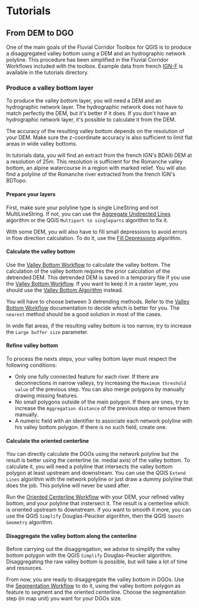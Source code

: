 # Tutorials

## From DEM to DGO

One of the main goals of the Fluvial Corridor Toolbox for QGIS is to produce a disaggregated valley bottom using a DEM and an hydrographic network polyline. This procedure has been simplified in the Fluvial Corridor Workflows included with the toolbox. 
Example data from french [IGN-F](https://geoservices.ign.fr/) is available in the tutorials directory. 

### Produce a valley bottom layer

To produce the valley bottom layer, you will need a DEM and an hydrographic network layer. The hydrographic network does not have to match perfectly the DEM, but it's better if it does. If you don't have an hydrographic network layer, it's possible to calculate it from the DEM. 

The accuracy of the resulting valley bottom depends on the resolution of your DEM. Make sure the z-coordinate accuracy is also sufficient to limit flat areas in wide valley bottoms.

In tutorials data, you will find an extract from the french IGN's BDAlti DEM at a resolution of 25m. This resolution is sufficient for the Romanche valley bottom, an alpine watercourse in a region with marked relief. You will also find a polyline of the Romanche river extracted from the french IGN's BDTopo. 

#### Prepare your layers

First, make sure your polyline type is single LineString and not MultiLineString. If not, you can use the [Aggregate Undirected Lines](../algorithms/hydrography/AggregateUndirectedLines/) algorithm or the QGIS ```Multipart to singleparts``` algorithm to fix it. 

With some DEM, you will also have to fill small depressions to avoid errors in flow direction calculation. To do it, use the [Fill Depressions](../algorithms/terrain/FillDepressions/) algorithm.

#### Calculate the valley bottom

Use the [Valley Bottom Workflow](../workflows/spatialcomponents/ValleyBottom/) to calculate the valley bottom.
The calculation of the valley bottom requires the prior calculation of the detrended DEM. This detrended DEM is saved in a temporary file if you use the [Valley Bottom Workflow](../workflows/spatialcomponents/ValleyBottom/). If you want to keep it in a raster layer, you should use the [Valley Bottom Algorithm](../algorithms/spatialcomponents/ValleyBottom/) instead.

You will have to choose between 3 detrending methods. Refer to the [Valley Bottom Workflow](../workflows/spatialcomponents/ValleyBottom/) documentation to decide which is better for you. The ```nearest``` method should be a good solution in most of the cases. 

In wide flat areas, if the resulting valley bottom is too narrow, try to increase the ```Large buffer size``` parameter. 

#### Refine valley bottom

To process the nexts steps, your valley bottom layer must respect the following conditions:

- Only one fully connected feature for each river. If there are deconnections in narrow valleys, try increasing the ```Maximum threshold value``` of the previous step. You can also merge polygons by manually drawing missing features. 
- No small polygons outside of the main polygon. If there are ones, try to increase the ```Aggregation distance``` of the previous step or remove them manually.
- A numeric field with an identifier to associate each network polyline with his valley bottom polygon. If there is no such field, create one. 

#### Calculate the oriented centerline

You can directly calculate the DGOs using the network polyline but the result is better using the centerline (ie. medial axis) of the valley bottom. 
To calculate it, you will need a polyline that intersects the valley bottom polygon at least upstream and downstream. You can use the QGIS ```Extend Lines``` algorithm with the network polyline or just draw a dummy polyline that does the job. This polyline will never be used after. 

Run the [Oriented Centerline Workflow](../workflows/spatialcomponents/OrientedCenterline/) with your DEM, your refined valley bottom, and your polyline that instersect it. The result is a centerline which is oriented upstream to downstream. If you want to smooth it more, you can use the QGIS ```Simplify``` Douglas-Peucker algorithm, then the QGIS ```Smooth Geometry``` algorithm.

#### Disaggregate the valley bottom along the centerline

Before carrying out the disaggregation, we advise to simplify the valley bottom polygon with the QGIS ```Simplify``` Douglas-Peucker algorithm. Disaggregating the raw valley bottom is possible, but will take a lot of time and resources. 

From now, you are ready to disaggregate the valley bottom in DGOs. Use the [Segmentation Workflow](../workflows/disaggregation/Segmentation/) to do it, using the valley bottom polygon as feature to segment and the oriented centerline. Choose the segmentation step (in map unit) you want for your DGOs size. 

